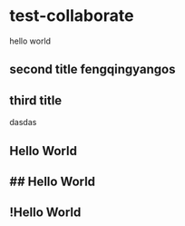 # test-collaborate
hello world
## second title  fengqingyangos
## third title
dasdas

## Hello World
## ## Hello World
## !Hello World